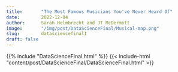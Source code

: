 ```yaml
---
title:       "The Most Famous Musicians You've Never Heard Of"
date:        2022-12-04
author:      Sarah Helmbrecht and JT McDermott
image:       "/img/post/DataScienceFinal/Musical-map.png"
slug:        datasciencefinal1
draft: false
---
```


{{% include "DataScienceFinal.html" %}}
{{< include-html "content/post/DataScienceFinal/DataScienceFinal.html" >}}
